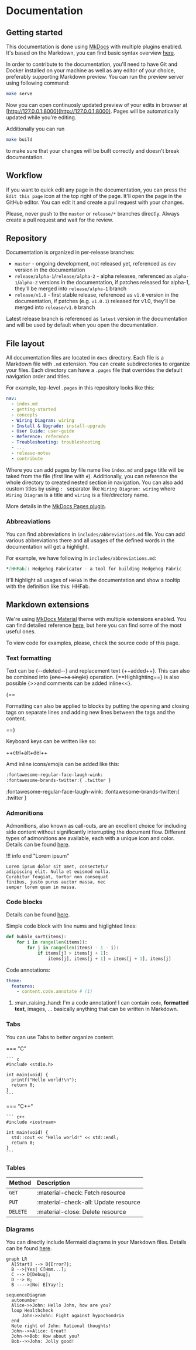 # Documentation

## Getting started

This documentation is done using [MkDocs](https://www.mkdocs.org) with multiple plugins enabled. It's based on the Markdown, you can find basic syntax overview [here](https://www.markdownguide.org/basic-syntax/).

In order to contribute to the documentation, you'll need to have Git and Docker installed on your machine as well as any editor of your choice, preferably supporting Markdown preview. You can run the preview server using following command:

``` bash
make serve
```

Now you can open continuosly updated preview of your edits in browser at [http://127.0.0.1:8000](http://127.0.0.1:8000). Pages will be automatically updated while you're editing.

Additionally you can run

```bash
make build
```

to make sure that your changes will be built correctly and doesn't break documentation.

## Workflow

If you want to quick edit any page in the documentation, you can press the `Edit this page` icon at the top right of the page. It'll open the page in the GitHub editor. You can edit it and create a pull request with your changes.

Please, never push to the `master` or `release/*` branches directly. Always create a pull request and wait for the review.

## Repository

Documentation is organized in per-release branches:

- `master` - ongoing development, not released yet, referenced as `dev` version in the documentation
- `release/alpha-1`/`release/alpha-2` - alpha releases, referenced as `alpha-1`/`alpha-2` versions in the documentation, if patches released for alpha-1, they'll be merged into `release/alpha-1` branch
- `release/v1.0` - first stable release, referenced as `v1.0` version in the documentation, if patches (e.g. `v1.0.1`) released for v1.0, they'll be merged into `release/v1.0` branch

Latest release branch is referenced as `latest` version in the documentation and will be used by default when you open the documentation.

## File layout

All documentation files are located in `docs` directory. Each file is a Markdown file with `.md` extension. You can create subdirectories to organize your files. Each directory can have a `.pages` file that overrides the default navigation order and titles.

For example, top-level `.pages` in this repository looks like this:

``` yaml
nav:
  - index.md
  - getting-started
  - concepts
  - Wiring Diagram: wiring
  - Install & Upgrade: install-upgrade
  - User Guide: user-guide
  - Reference: reference
  - Troubleshooting: troubleshooting
  - ...
  - release-notes
  - contribute
```

Where you can add pages by file name like `index.md` and page title will be taked from the file (first line with `#`). Additionally, you can reference the whole directory to created nested section in navigation. You can also add custom titles by using `: ` separator like `Wiring Diagram: wiring` where `Wiring Diagram` is a title and `wiring` is a file/directory name.

More details in the [MkDocs Pages plugin](https://github.com/lukasgeiter/mkdocs-awesome-pages-plugin).

### Abbreaviations

You can find abbreviations in `includes/abbreviations.md` file. You can add various abbreviations there and all usages of the defined words in the documentation will get a highlight.

For example, we have following in `includes/abbreviations.md`:

```markdown
*[HHFab]: Hedgehog Fabricator - a tool for building Hedgehog Fabric
```

It'll highlight all usages of `HHFab` in the documentation and show a tooltip with the definition like this: HHFab.

## Markdown extensions

We're using [MkDocs Material](https://squidfunk.github.io/mkdocs-material/) theme with multiple extensions enabled. You can find detailed reference [here](https://squidfunk.github.io/mkdocs-material/reference/), but here you can find some of the most useful ones.

To view code for examples, please, check the source code of this page.

### Text formatting

Text can be {--deleted--} and replacement text {++added++}. This can also be
combined into {~~one~>a single~~} operation. {==Highlighting==} is also
possible {>>and comments can be added inline<<}.

{==

Formatting can also be applied to blocks by putting the opening and closing
tags on separate lines and adding new lines between the tags and the content.

==}

Keyboard keys can be written like so:

++ctrl+alt+del++

Amd inline icons/emojis can be added like this:

``` markdown
:fontawesome-regular-face-laugh-wink:
:fontawesome-brands-twitter:{ .twitter }
```

:fontawesome-regular-face-laugh-wink:
:fontawesome-brands-twitter:{ .twitter }

### Admonitions

Admonitions, also known as call-outs, are an excellent choice for including side content without significantly interrupting the document flow. Different types of admonitions are available, each with a unique icon and color. Details can be found [here](https://squidfunk.github.io/mkdocs-material/reference/admonitions/).

!!! info end "Lorem ipsum"

    Lorem ipsum dolor sit amet, consectetur
    adipiscing elit. Nulla et euismod nulla.
    Curabitur feugiat, tortor non consequat
    finibus, justo purus auctor massa, nec
    semper lorem quam in massa.

### Code blocks

Details can be found [here](https://squidfunk.github.io/mkdocs-material/reference/code-blocks/).

Simple code block with line nums and higlighted lines:

```py title="bubble_sort.py" hl_lines="2 3" linenums="1"
def bubble_sort(items):
    for i in range(len(items)):
        for j in range(len(items) - 1 - i):
            if items[j] > items[j + 1]:
                items[j], items[j + 1] = items[j + 1], items[j]
```

Code annotations:

```yaml
theme:
  features:
    - content.code.annotate # (1)
```

1.  :man_raising_hand: I'm a code annotation! I can contain `code`, __formatted
    text__, images, ... basically anything that can be written in Markdown.


### Tabs

You can use Tabs to better organize content.

=== "C"

    ``` c
    #include <stdio.h>

    int main(void) {
      printf("Hello world!\n");
      return 0;
    }
    ```

=== "C++"

    ``` c++
    #include <iostream>

    int main(void) {
      std::cout << "Hello world!" << std::endl;
      return 0;
    }
    ```

### Tables

| Method      | Description                          |
| :---------- | :----------------------------------- |
| `GET`       | :material-check:     Fetch resource  |
| `PUT`       | :material-check-all: Update resource |
| `DELETE`    | :material-close:     Delete resource |

### Diagrams

You can directly include Mermaid diagrams in your Markdown files. Details can be found [here](https://mermaid.js.org/config/Tutorials.html).

``` mermaid
graph LR
  A[Start] --> B{Error?};
  B -->|Yes| C[Hmm...];
  C --> D[Debug];
  D --> B;
  B ---->|No| E[Yay!];
```

``` mermaid
sequenceDiagram
  autonumber
  Alice->>John: Hello John, how are you?
  loop Healthcheck
      John->>John: Fight against hypochondria
  end
  Note right of John: Rational thoughts!
  John-->>Alice: Great!
  John->>Bob: How about you?
  Bob-->>John: Jolly good!
```
